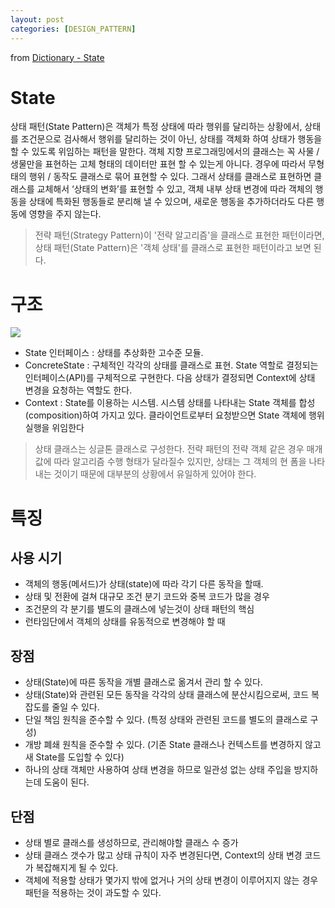 ```yaml
---
layout: post
categories: [DESIGN_PATTERN]
---
```

from [Dictionary - State](https://github.com/newkayak12/Dictionary/blob/master/java/designPattern/13.State.md)


# State
상태 패턴(State Pattern)은 객체가 특정 상태에 따라 행위를 달리하는 상황에서, 상태를 조건문으로 검사해서 행위를 달리하는 것이 아닌, 
상태를 객체화 하여 상태가 행동을 할 수 있도록 위임하는 패턴을 말한다.
객체 지향 프로그래밍에서의 클래스는 꼭 사물 / 생물만을 표현하는 고체 형태의 데이터만 표현 할 수 있는게 아니다.
경우에 따라서 무형태의 행위 / 동작도 클래스로 묶어 표현할 수 있다.
그래서 상태를 클래스로 표현하면 클래스를 교체해서 ‘상태의 변화’를 표현할 수 있고, 객체 내부 상태 변경에 따라 객체의 행동을 상태에 특화된 행동들로 분리해 낼 수 있으며,
새로운 행동을 추가하더라도 다른 행동에 영향을 주지 않는다.

>
> 전략 패턴(Strategy Pattern)이 '전략 알고리즘'을 클래스로 표현한 패턴이라면, 상태 패턴(State Pattern)은 '객체 상태'를 클래스로 표현한 패턴이라고 보면 된다.
> 

# 구조


![](/assets/img/state.png)

- State 인터페이스 : 상태를 추상화한 고수준 모듈.
- ConcreteState : 구체적인 각각의 상태를 클래스로 표현. State 역할로 결정되는 인터페이스(API)를 구체적으로 구현한다. 다음 상태가 결정되면 Context에 상태 변경을 요청하는 역할도 한다.
- Context : State를 이용하는 시스템. 시스템 상태를 나타내는 State 객체를 합성(composition)하여 가지고 있다. 클라이언트로부터 요청받으면 State 객체에 행위 실행을 위임한다

> 상태 클래스는 싱글톤 클래스로 구성한다.
> 전략 패턴의 전략 객체 같은 경우 매개 값에 따라 알고리즘 수행 형태가 달라질수 있지만, 상태는 그 객체의 현 폼을 나타내는 것이기 때문에 대부분의 상황에서 유일하게 있어야 한다.
> 

# 특징
## 사용 시기

- 객체의 행동(메서드)가 상태(state)에 따라 각기 다른 동작을 할때.
- 상태 및 전환에 걸쳐 대규모 조건 분기 코드와 중복 코드가 많을 경우
- 조건문의 각 분기를 별도의 클래스에 넣는것이 상태 패턴의 핵심
- 런타임단에서 객체의 상태를 유동적으로 변경해야 할 때

## 장점
- 상태(State)에 따른 동작을 개별 클래스로 옮겨서 관리 할 수 있다.
- 상태(State)와 관련된 모든 동작을 각각의 상태 클래스에 분산시킴으로써, 코드 복잡도를 줄일 수 있다.
- 단일 책임 원칙을 준수할 수 있다. (특정 상태와 관련된 코드를 별도의 클래스로 구성)
- 개방 폐쇄 원칙을 준수할 수 있다. (기존 State 클래스나 컨텍스트를 변경하지 않고 새 State를 도입할 수 있다)
- 하나의 상태 객체만 사용하여 상태 변경을 하므로 일관성 없는 상태 주입을 방지하는데 도움이 된다.

## 단점
- 상태 별로 클래스를 생성하므로, 관리해야할 클래스 수 증가
- 상태 클래스 갯수가 많고 상태 규칙이 자주 변경된다면, Context의 상태 변경 코드가 복잡해지게 될 수 있다.
- 객체에 적용할 상태가 몇가지 밖에 없거나 거의 상태 변경이 이루어지지 않는 경우 패턴을 적용하는 것이 과도할 수 있다.